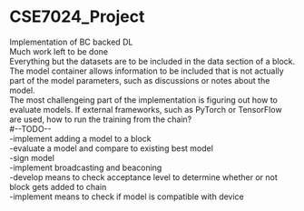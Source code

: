 # CSE7024_Project
Implementation of BC backed DL  
Much work left to be done  
Everything but the datasets are to be included in the data section of a block. The model container allows information to be included that is not actually part of the model parameters, such as discussions or notes about the model.  
The most challengeing part of the implementation is figuring out how to evaluate models. If external frameworks, such as PyTorch or TensorFlow are used, how to run the training from the chain?  
#--TODO--    
-implement adding a model to a block  
-evaluate a model and compare to existing best model  
-sign model    
-implement broadcasting and beaconing  
-develop means to check acceptance level to determine whether or not block gets added to chain  
-implement means to check if model is compatible with device  
